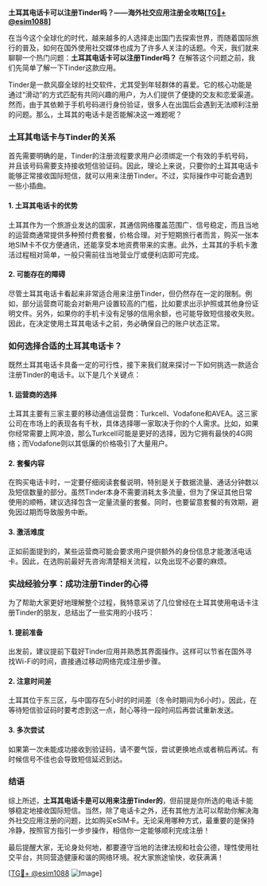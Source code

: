 **土耳其电话卡可以注册Tinder吗？——海外社交应用注册全攻略[[TG💪+ @esim1088](https://t.me/s/esim1088)]**

在当今这个全球化的时代，越来越多的人选择走出国门去探索世界，而随着国际旅行的普及，如何在国外使用社交媒体也成为了许多人关注的话题。今天，我们就来聊聊一个热门问题：**土耳其电话卡可以注册Tinder吗？** 在解答这个问题之前，我们先简单了解一下Tinder这款应用。

Tinder是一款风靡全球的社交软件，尤其受到年轻群体的喜爱。它的核心功能是通过“滑动”的方式匹配有共同兴趣的用户，为人们提供了便捷的交友和恋爱渠道。然而，由于其依赖于手机号码进行身份验证，很多人在出国后会遇到无法顺利注册的问题。那么，土耳其的电话卡是否能解决这一难题呢？

### 土耳其电话卡与Tinder的关系

首先需要明确的是，Tinder的注册流程要求用户必须绑定一个有效的手机号码，并且该号码需要支持接收短信验证码。因此，理论上来说，只要你的土耳其电话卡能够正常接收国际短信，就可以用来注册Tinder。不过，实际操作中可能会遇到一些小插曲。

#### 1. **土耳其电话卡的优势**
土耳其作为一个旅游业发达的国家，其通信网络覆盖范围广、信号稳定，而且当地的运营商通常提供多种预付费套餐，价格合理。对于短期旅行者而言，购买一张本地SIM卡不仅方便通讯，还能享受本地资费带来的实惠。此外，土耳其的手机卡激活过程相对简单，一般只需前往当地营业厅或便利店即可完成。

#### 2. **可能存在的障碍**
尽管土耳其电话卡看起来非常适合用来注册Tinder，但仍然存在一定的限制。例如，部分运营商可能会对新用户设置较高的门槛，比如要求出示护照或其他身份证明文件。另外，如果你的手机卡没有足够的信用余额，也可能导致短信接收失败。因此，在决定使用土耳其电话卡之前，务必确保自己的账户状态正常。

### 如何选择合适的土耳其电话卡？

既然土耳其电话卡具备一定的可行性，接下来我们就来探讨一下如何挑选一款适合注册Tinder的电话卡。以下是几个关键点：

#### 1. **运营商的选择**
土耳其主要有三家主要的移动通信运营商：Turkcell、Vodafone和AVEA。这三家公司在市场上的表现各有千秋，具体选择哪一家取决于你的个人需求。比如，如果你经常需要上网冲浪，那么Turkcell可能是更好的选择，因为它拥有最快的4G网络；而Vodafone则以其低廉的价格吸引了大量用户。

#### 2. **套餐内容**
在购买电话卡时，一定要仔细阅读套餐说明，特别是关于数据流量、通话分钟数以及短信数量的部分。虽然Tinder本身不需要消耗太多流量，但为了保证其他日常使用的顺畅，建议选择包含一定量流量的套餐。同时，也要留意套餐的有效期，避免因过期而导致服务中断。

#### 3. **激活难度**
正如前面提到的，某些运营商可能会要求用户提供额外的身份信息才能激活电话卡。因此，在选购前最好先咨询清楚相关流程，以免出现不必要的麻烦。

### 实战经验分享：成功注册Tinder的心得

为了帮助大家更好地理解整个过程，我特意采访了几位曾经在土耳其使用电话卡注册Tinder的朋友，总结出了一些实用的小技巧：

#### 1. 提前准备
出发前，建议提前下载好Tinder应用并熟悉其界面操作。这样可以节省在国外寻找Wi-Fi的时间，直接通过移动网络完成注册步骤。

#### 2. 注意时间差
土耳其位于东三区，与中国存在5小时的时间差（冬令时期间为6小时）。因此，在等待短信验证码时要考虑到这一点，耐心等待一段时间后再尝试重新发送。

#### 3. 多次尝试
如果第一次未能成功接收到验证码，请不要气馁，尝试更换地点或者稍后再试。有时候信号不佳也会导致短信延迟到达。

### 结语

综上所述，**土耳其电话卡是可以用来注册Tinder的**，但前提是你所选的电话卡能够稳定地接收国际短信。当然，除了电话卡之外，还有其他方法可以帮助你解决海外社交应用注册的问题，比如购买eSIM卡。无论采用哪种方式，最重要的是保持冷静，按照官方指引一步步操作，相信你一定能够顺利完成注册！

最后提醒大家，无论身处何地，都要遵守当地的法律法规和社会公德，理性使用社交平台，共同营造健康和谐的网络环境。祝大家旅途愉快，收获满满！

[[TG💪+ @esim1088](https://t.me/s/esim1088) ![Image](https://i.postimg.cc/4NQfJmqS/Snipaste-2025-05-13-00-14-12.png)]